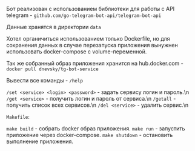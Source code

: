 Бот реализован с использованием библиотеки для работы с API telegram - `github.com/go-telegram-bot-api/telegram-bot-api`

Данные хранятся в директории `data`

Хотел органичиться использованием только Dockerfile, но для сохранения данных в случае перезапуска приложения вынужнен использовать docker-compose с volume-переменной.

Так же собранный образ приложения хранится на hub.docker.com - `docker pull dnevsky/tg-bot-service`

Вывести все команды - `/help`

`/set <service> <login> <password>` - задать сервису логин и пароль.\n
`/get <service>` - получить логин и пароль от сервиса.\n
`/getall` - получить список всех сервисов.\n
`/del <service>` - удалить сервис.\n

`Makefile`:

`make build` - собрать docker образ приложения.
`make run` - запустить приложение через docker-compose.
`make shutdown` - остановить выполнение приложения.